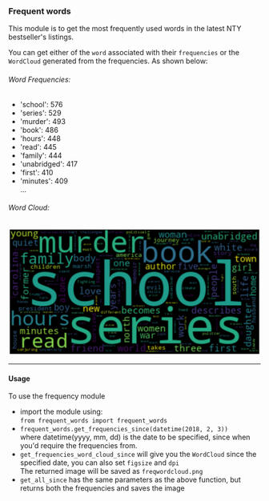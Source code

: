 ### Frequent words

This module is to get the most frequently used words in the latest NTY bestseller's listings.


You can get either of the `word` associated with their `frequencies` or the `WordCloud` generated from the frequencies.
As shown below:
###### Word Frequencies:
- 'school': 576
- 'series': 529
- 'murder': 493
- 'book': 486
- 'hours': 448
- 'read': 445
- 'family': 444
- 'unabridged': 417
- 'first': 410
- 'minutes': 409<br>
...
###### Word Cloud:
![Word Cloud](./word_cloud.png)

---
#### Usage
To use the frequency module
- import the module using:<br>
``from frequent_words import frequent_words``
- `frequent_words.get_frequencies_since(datetime(2018, 2, 3))`<br> where datetime(yyyy, mm, dd) is the date to be specified, since when you'd require the frequencies from.
- `get_frequencies_word_cloud_since` will give you the `WordCloud` since the specified date, you can also set `figsize` and `dpi`<br>The returned image will be saved as `freqwordcloud.png`
- `get_all_since` has the same parameters as the above function, but returns both the frequencies and saves the image